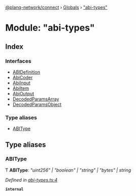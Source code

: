 [@planq-network/connect](../README.md) › [Globals](../globals.md) › ["abi-types"](_abi_types_.md)

# Module: "abi-types"

## Index

### Interfaces

* [ABIDefinition](../interfaces/_abi_types_.abidefinition.md)
* [AbiCoder](../interfaces/_abi_types_.abicoder.md)
* [AbiInput](../interfaces/_abi_types_.abiinput.md)
* [AbiItem](../interfaces/_abi_types_.abiitem.md)
* [AbiOutput](../interfaces/_abi_types_.abioutput.md)
* [DecodedParamsArray](../interfaces/_abi_types_.decodedparamsarray.md)
* [DecodedParamsObject](../interfaces/_abi_types_.decodedparamsobject.md)

### Type aliases

* [ABIType](_abi_types_.md#abitype)

## Type aliases

###  ABIType

Ƭ **ABIType**: *"uint256" | "boolean" | "string" | "bytes" | string*

*Defined in [abi-types.ts:4](https://github.com/planq-network/planq-sdk/blob/master/packages/sdk/connect/src/abi-types.ts#L4)*

**`internal`**
